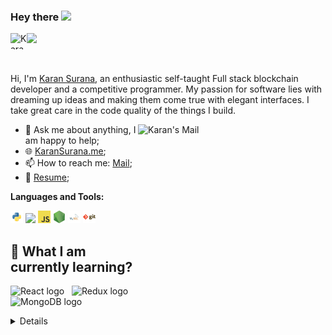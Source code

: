 ### Hey there <img src="https://media.giphy.com/media/hvRJCLFzcasrR4ia7z/giphy.gif" width="25px">
<a href="https://www.linkedin.com/in/karan-surana-1025b0153/">
  <img align="left" alt="" width="22px" src="https://raw.githubusercontent.com/peterthehan/peterthehan/master/assets/linkedin.svg"/>
</a>
<a href="mailto:karansurana23@gmail.com">
  <img align="left" alt="Karan's Mail" width="26px" height="26px" src="https://img.icons8.com/fluent/100/000000/gmail.png"/>
</a>

![](https://visitor-badge.glitch.me/badge?page_id=KaranSurana.KaranSurana)

<br />

Hi, I'm [Karan Surana](mailto:karansurana23@gmail.com), an enthusiastic self-taught Full stack blockchain developer and a competitive programmer. My passion for software lies with dreaming up ideas and making them come true with elegant interfaces. I take great care in the code quality of the things I build.

<img align="right" alt="Karan's Mail" width="300px" height="300px" src="https://user-images.githubusercontent.com/70429983/117530358-60769100-affa-11eb-98c6-6e4089ca6c5b.gif"/>

- 💬 Ask me about anything, I am happy to help;
- 🌐 [KaranSurana.me](http://www.karansurana.me);
- 📫 How to reach me: [Mail](mailto:karansurana23@gmail.com);
- 📝 [Resume](https://drive.google.com/file/d/1n9FXi6gLcU3IpiEKGulEvHe0VRmatgqj/view);




**Languages and Tools:**  

<code><img height="20" src="https://raw.githubusercontent.com/github/explore/80688e429a7d4ef2fca1e82350fe8e3517d3494d/topics/python/python.png"></code>
<code><img height="20" src="https://banner2.cleanpng.com/20181122/krs/kisspng-java-programming-language-selenium-computer-softwa-july-2-16-halab-4-dev-5bf78387a7bb41.028192901542947719687.jpg"></code>
<code><img height="20" src="https://raw.githubusercontent.com/github/explore/80688e429a7d4ef2fca1e82350fe8e3517d3494d/topics/javascript/javascript.png"></code>
<code><img height="20" src="https://raw.githubusercontent.com/github/explore/80688e429a7d4ef2fca1e82350fe8e3517d3494d/topics/nodejs/nodejs.png"></code>
<code><img height="20" src="https://raw.githubusercontent.com/github/explore/80688e429a7d4ef2fca1e82350fe8e3517d3494d/topics/mysql/mysql.png"></code>
<code><img height="20" src="https://raw.githubusercontent.com/github/explore/80688e429a7d4ef2fca1e82350fe8e3517d3494d/topics/git/git.png"></code>
<br>
## 📖  What I am currently learning?

<p align="left">
<img src="https://img.shields.io/badge/React-282C34?logo=react&logoColor=61DAFB" alt="React logo" title="React.js / React Native" height="25" />
&nbsp;
<img src="https://img.shields.io/badge/Redux-282C34?logo=redux&logoColor=764ABC" alt="Redux logo" title="Redux" height="25"/>
<img src="https://img.shields.io/badge/MongoDB-282C34?logo=mongodb&logoColor=47A248" alt="MongoDB logo" title="MongoDB" height="25"/>
</p>


<details>

## 📈 My GitHub Stats!

<a href="https://github.com/KaranSurana/KaranSurana/"> <img src="https://github-readme-stats.vercel.app/api?username=KaranSurana&show_icons=true&theme=algolia" height="175" alt="KaranSurana"/> </a>
<a href="https://github.com/KaranSurana/KaranSurana/"> <img src="https://github-readme-stats.vercel.app/api/top-langs/?username=KaranSurana&count_private=true&layout=compact&theme=algolia" height="175" alt="KaranSurana"/> </a>
<br>


## 👨‍💻 Technical Heap

<span><img src="https://img.shields.io/badge/HTML5-E34F26?style=for-the-badge&logo=html5&logoColor=white" height=32px></span>
<img src="https://img.shields.io/badge/CSS3-1572B6?style=for-the-badge&logo=css3&logoColor=white" height=32px>
<img src="https://img.shields.io/badge/JavaScript-F7DF1E?style=for-the-badge&logo=javascript&logoColor=black" height=32px>
<img src="https://img.shields.io/badge/Java-ED8B00?style=for-the-badge&logo=java&logoColor=white" height=32px>
<img src="https://img.shields.io/badge/Swift-FA7343?style=for-the-badge&logo=swift&logoColor=white" height=32px>
<span><img src="https://img.shields.io/badge/MySQL-00000F?style=for-the-badge&logo=mysql&logoColor=white" height=32px></span><br>
<img src="https://img.shields.io/badge/MongoDB-white?style=for-the-badge&logo=mongodb&logoColor=4EA94B" height=32px>
<img src="https://img.shields.io/badge/Node.js-339933?style=for-the-badge&logo=nodedotjs&logoColor=white" height=32px>
<img src="https://img.shields.io/badge/Express.js-000000?style=for-the-badge&logo=express&logoColor=white" height=32px>
<img src="https://img.shields.io/badge/Sass-CC6699?style=for-the-badge&logo=sass&logoColor=white" height=32px>
<img src="https://img.shields.io/badge/jQuery-0769AD?style=for-the-badge&logo=jquery&logoColor=white" height=32px>

## 🔥 Streak Stats!

<img src="https://github-readme-streak-stats.herokuapp.com/?user=KaranSurana&theme=algolia" alt="KaranSurana"/>
